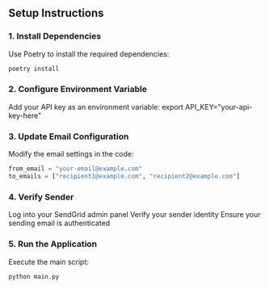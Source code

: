 ## Setup Instructions

### 1. Install Dependencies
Use Poetry to install the required dependencies:
```bash
poetry install
```
### 2. Configure Environment Variable
Add your API key as an environment variable:
export API_KEY="your-api-key-here"


### 3. Update Email Configuration
Modify the email settings in the code:
```python
from_email = "your-email@example.com"
to_emails = ["recipient1@example.com", "recipient2@example.com"]
```

### 4. Verify Sender
Log into your SendGrid admin panel
Verify your sender identity
Ensure your sending email is authenticated

### 5. Run the Application
Execute the main script:
```bash
python main.py
```
